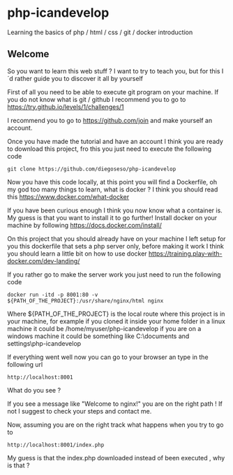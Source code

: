 # php-icandevelop
Learning the basics of php / html / css / git / docker introduction 

## Welcome

So you want to learn this web stuff ? I want to try to teach you, but for this I´d rather guide you to discover it all by yourself

First of all you need to be able to execute git program on your machine. If you do not know what is git / github I recommend you to go to 
https://try.github.io/levels/1/challenges/1

I recommend you to go to https://github.com/join and make yourself an account. 

Once you have made the tutorial and have an account I think you are ready to download this project, fro this you just need to execute
the following code

    git clone https://github.com/diegoseso/php-icandevelop
    
Now you have this code locally, at this point you will find a Dockerfile, oh my god too many things to learn, what is docker ? 
I think you should read this https://www.docker.com/what-docker

If you have been curious enough I think you now know what a container is. My guess is that you want to install it to go further! 
Install docker on your machine by following https://docs.docker.com/install/

On this project that you should already have on your machine I left setup for you this dockerfile that sets a php server only,
before making it work I think you should learn a little bit on how to use docker https://training.play-with-docker.com/dev-landing/

If you rather go to make the server work you just need to run the following code

    docker run -itd -p 8001:80 -v ${PATH_OF_THE_PROJECT}:/usr/share/nginx/html nginx

Where ${PATH_OF_THE_PROJECT} is the local route where this project is in your machine, for example if you cloned it inside your home folder in a linux machine it could be /home/myuser/php-icandevelop
if you are on a windows machine it could be something like C:\documents and settings\php-icandevelop


If everything went well now you can go to your browser an  type in the following url

    http://localhost:8001
    
What do you see ? 

If you see a message like "Welcome to nginx!" you are on the right path ! If not I suggest to check your steps 
and contact me.

Now, assuming you are on the right track what happens when you try to go to 
    
    http://localhost:8001/index.php
    
My guess is that the index.php downloaded instead of been executed , why is that ? 